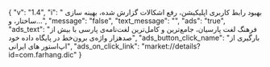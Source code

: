 {
  "v": "1.4",
  "i": " بهبود رابط کاربری اپلیکیشن، رفع اشکالات گزارش شده، بهینه سازی ساختار، و…",
  "message": "false",
  "text_message": "",
  "ads": "true",
  "ads_text": "فرهنگ لغت پارسیان، جامع‌ترین و کامل‌ترین لغت‌نامه‌ی پارسی با بیش از صدهزار واژه‌ی برون‌خط در پایگاه داده خود",
  "ads_button_click_name": "بارگیری از اپ‌استور های ایرانی",
  "ads_on_click_link": "market://details?id=com.farhang.dic"
}